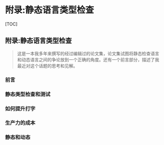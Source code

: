 # 附录:静态语言类型检查

\[TOC\]

## 附录:静态语言类型检查

> 这是一本我多年来撰写的经过编辑过的论文集，论文集试图将静态检查语言和动态语言之间的争论放到一个正确的角度。还有一个前言部分，描述了我最近对这个话题的思考和见解。

### 前言

### 静态类型检查和测试

### 如何提升打字

### 生产力的成本

### 静态和动态

